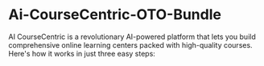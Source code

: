 # Ai-CourseCentric-OTO-Bundle
AI CourseCentric is a revolutionary AI-powered platform that lets you build comprehensive online learning centers packed with high-quality courses. Here's how it works in just three easy steps:
